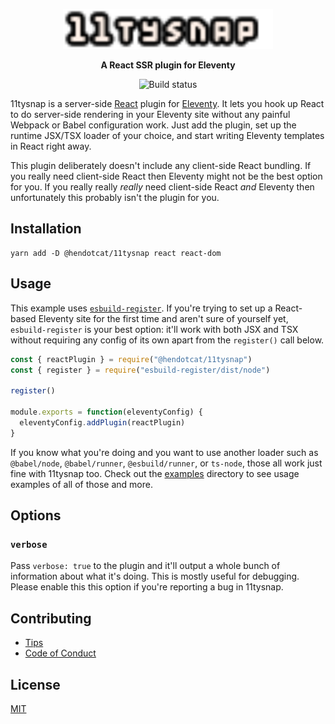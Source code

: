 <p align="center">
  <img
    alt="11tysnap"
    src="https://github.com/hendotcat/11tysnap/raw/trunk/11tysnap.svg"
    height="64"
  />
</p>

<p align="center">
  <strong>
    A React SSR plugin for Eleventy
  </strong>
</p>

<p align="center">
  <img
    src="https://github.com/hendotcat/11tysnap/actions/workflows/publish.yml/badge.svg"
    alt="Build status"
  />
</p>

11tysnap is a server-side [React] plugin for [Eleventy]. It lets you hook up
React to do server-side rendering in your Eleventy site without any painful
Webpack or Babel configuration work. Just add the plugin, set up the runtime
JSX/TSX loader of your choice, and start writing Eleventy templates in React
right away.

This plugin deliberately doesn't include any client-side React bundling. If you
really need client-side React then Eleventy might not be the best option
for you. If you really really _really_ need client-side React _and_ Eleventy
then unfortunately this probably isn't the plugin for you.

## Installation

```
yarn add -D @hendotcat/11tysnap react react-dom
```

## Usage

This example uses [`esbuild-register`][esbuild-register]. If you're trying to
set up a React-based Eleventy site for the first time and aren't sure of
yourself yet, `esbuild-register` is your best option: it'll work with both JSX
and TSX without requiring any config of its own apart from the `register()` call
below.

```javascript
const { reactPlugin } = require("@hendotcat/11tysnap")
const { register } = require("esbuild-register/dist/node")

register()

module.exports = function(eleventyConfig) {
  eleventyConfig.addPlugin(reactPlugin)
}
```

If you know what you're doing and you want to use another loader such as
`@babel/node`, `@babel/runner`, `@esbuild/runner`, or `ts-node`, those all work
just fine with 11tysnap too. Check out the [examples] directory to see usage
examples of all of those and more.

## Options

### `verbose`

Pass `verbose: true` to the plugin and it'll output a whole bunch of
information about what it's doing. This is mostly useful for debugging. Please
enable this this option if you're reporting a bug in 11tysnap.

## Contributing

* [Tips][Contributing]
* [Code of Conduct]

## License

[MIT]

[React]: https://reactjs.org
[Eleventy]: https://www.11ty.dev/
[esbuild-register]: https://github.com/egoist/esbuild-register
[examples]: https://github.com/hendotcat/11tysnap/tree/trunk/examples
[Contributing]: https://github.com/hendotcat/11tyhype/blob/trunk/contributing.md
[Code of Conduct]: https://github.com/hendotcat/11tyhype/blob/trunk/code_of_conduct.md
[MIT]: https://github.com/hendotcat/11tyhype/blob/trunk/license
